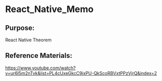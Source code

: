 # React_Native_Memo

## Purpose:
React Native Theorem

## Reference Materials:
https://www.youtube.com/watch?v=ur6I5m2nTvk&list=PL4cUxeGkcC9ixPU-QkScoRBVxtPPzVjrQ&index=2
